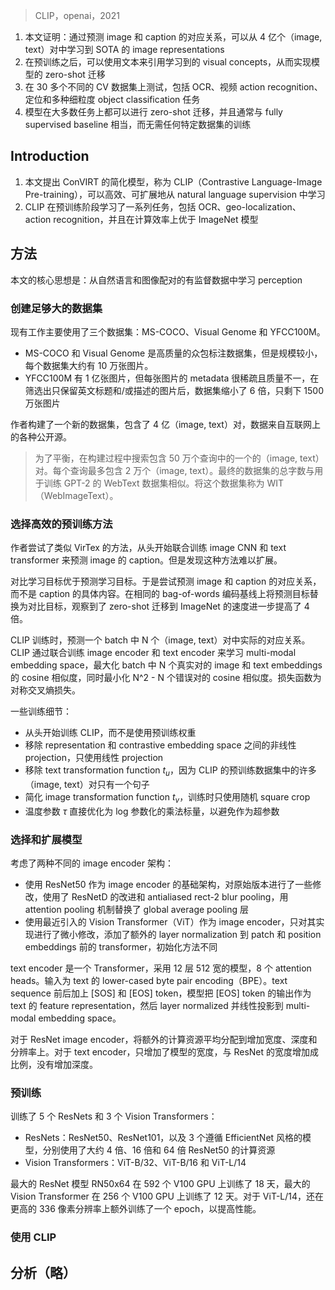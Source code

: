> CLIP，openai，2021

<!-- 翻译 & 理解 -->
<!-- SOTA computer vision systems are trained to pre- dict a fixed set of predetermined object categories. This restricted form of supervision limits their generality and usability since additional labeled data is needed to specify any other visual con- cept. Learning directly from raw text about im- ages is a promising alternative which leverages a much broader source of supervision. We demon- strate that the simple pre-training task of predict- ing which caption goes with which image is an efficient and scalable way to learn SOTA image representations from scratch on a dataset of 400 million (image, text) pairs collected from the inter- net. After pre-training, natural language is used to reference learned visual concepts (or describe new ones) enabling zero-shot transfer of the model to downstream tasks. We study performance on over 30 different computer vision datasets, spanning tasks such as OCR, action recognition in videos, geo-localization, and many types of fine-grained object classification. The model transfers non- trivially to most tasks and is often competitive with a fully supervised baseline without the need for any dataset specific training. For instance, we match the accuracy of the original ResNet50 on ImageNet zero-shot without needing to use any of the 1.28 million training examples it was trained on. We release our code and pre-trained model weights at https://github.com/OpenAI/CLIP. -->
1. 本文证明：通过预测 image 和 caption 的对应关系，可以从 4 亿个（image, text）对中学习到 SOTA 的 image representations
2. 在预训练之后，可以使用文本来引用学习到的 visual concepts，从而实现模型的 zero-shot 迁移
3. 在 30 多个不同的 CV 数据集上测试，包括 OCR、视频 action recognition、定位和多种细粒度 object classification 任务
4. 模型在大多数任务上都可以进行 zero-shot 迁移，并且通常与 fully supervised baseline 相当，而无需任何特定数据集的训练

## Introduction
<!-- We demonstrate that a simplified version of ConVIRT trained from scratch, which we call CLIP, for Contrastive Language- Image Pre-training, is an efficient and scalable method of learning from natural language supervision. We find that CLIP learns to perform a wide set of tasks during pre- training including OCR, geo-localization, action recogni- tion, and outperforms the best publicly available ImageNet model while being more computationally efficient. We also find that zero-shot CLIP models are much more robust than equivalent accuracy supervised ImageNet models. -->
1. 本文提出 ConVIRT 的简化模型，称为 CLIP（Contrastive Language-Image Pre-training），可以高效、可扩展地从 natural language supervision 中学习
2. CLIP 在预训练阶段学习了一系列任务，包括 OCR、geo-localization、action recognition，并且在计算效率上优于 ImageNet 模型

## 方法
<!-- At the core of our work is the idea of learning perception from the supervision contained in natural language paired with images. In the following subsections we detail our specific approach. -->
本文的核心思想是：从自然语言和图像配对的有监督数据中学习 perception

<!-- Creating a Sufficiently Large Dataset -->
### 创建足够大的数据集
<!-- Existing work has mainly used three datasets, MS-COCO (Lin et al., 2014), Visual Genome (Krishna et al., 2017), and YFCC100M (Thomee et al., 2016). While MS-COCO and Visual Genome are high quality crowd-labeled datasets, they are small by modern standards with approximately 100,000 training photos each. By comparison, other computer vision systems are trained on up to 3.5 billion Instagram photos (Mahajan et al., 2018). YFCC100M, at 100 million photos, is a possible alternative, but the metadata for each image is sparse and of varying quality. Many images use automati- cally generated filenames like 20160716 113957.JPG as “titles” or contain “descriptions” of camera exposure settings. After filtering to keep only images with natural language titles and/or descriptions in English, the dataset shrunk by a factor of 6 to only 15 million photos. This is approximately the same size as ImageNet. -->
现有工作主要使用了三个数据集：MS-COCO、Visual Genome 和 YFCC100M。
+ MS-COCO 和 Visual Genome 是高质量的众包标注数据集，但是规模较小，每个数据集大约有 10 万张图片。
+ YFCC100M 有 1 亿张图片，但每张图片的 metadata 很稀疏且质量不一，在筛选出只保留英文标题和/或描述的图片后，数据集缩小了 6 倍，只剩下 1500 万张图片
<!-- A major motivation for natural language supervision is the large quantities of data of this form available publicly on the internet. To test this we constructed a new dataset of 400 million (image, text) pairs collected form a variety of publicly available sources on the Internet. To attempt to cover as broad a set of visual concepts as possible, we search for (image, text) pairs as part of the construction process whose text includes one of a set of 500,000 queries. We approximately class balance the results by including up to 20,000 (image, text) pairs per query. The resulting dataset has a similar total word count as the WebText dataset used to train GPT-2. We refer to this dataset as WIT for WebImageText. 1 -->
作者构建了一个新的数据集，包含了 4 亿（image, text）对，数据来自互联网上的各种公开源。
> 为了平衡，在构建过程中搜索包含 50 万个查询中的一个的（image, text）对。每个查询最多包含 2 万个（image, text）。最终的数据集的总字数与用于训练 GPT-2 的 WebText 数据集相似。将这个数据集称为 WIT（WebImageText）。

<!-- Selecting an Efficient Pre-Training Method -->
### 选择高效的预训练方法
<!-- Our initial approach, similar to VirTex, jointly trained an image CNN and text transformer from scratch to predict the caption of an image. However, we encountered difficul- ties efficiently scaling this method. In Figure 2 we show that a 63 million parameter transformer language model, which already uses twice the compute of its ResNet50 im- age encoder, learns to recognize ImageNet classes three times slower than an approach similar to Joulin et al. (2016) that predicts a bag-of-words encoding of the same text. -->
作者尝试了类似 VirTex 的方法，从头开始联合训练 image CNN 和 text transformer 来预测 image 的 caption。但是发现这种方法难以扩展。
<!-- Recent work in contrastive representation learning has found that contrastive objectives can outperform the equivalent predictive objective (Tian et al., 2019). Noting this finding, we explored training a system to solve the potentially eas- ier proxy task of predicting only which text as a whole is paired with which image and not the exact words of that text. Starting with the same bag-of-words encoding baseline, we swapped the predictive objective for a contrastive objective in Figure 2, observed a further 4x efficiency improvement in the rate of zero-shot transfer to ImageNet. -->
对比学习目标优于预测学习目标。于是尝试预测 image 和 caption 的对应关系，而不是 caption 的具体内容。在相同的 bag-of-words 编码基线上将预测目标替换为对比目标，观察到了 zero-shot 迁移到 ImageNet 的速度进一步提高了 4 倍。
<!-- Given a batch of N (image, text) pairs, CLIP is trained to predict which of the N × N possible (image, text) pairings across a batch actually occurred. To do this, CLIP learns a multi-modal embedding space by jointly training an image encoder and text encoder to maximize the cosine similar- ity of the image and text embeddings of the N real pairs in the batch while minimizing the cosine similarity of the embeddings of the N 2 − N incorrect pairings. We optimize a symmetric cross entropy loss over these similarity scores. In Figure 3 we include pseudocode for the core of an imple- mentation of CLIP. This batch construction technique and objective was first introduced as the multi-class N-pair loss Sohn (2016) and was recently adapted for contrastive (text, image) representation learning in the domain of medical imaging by Zhang et al. (2020). -->
CLIP 训练时，预测一个 batch 中 N 个（image, text）对中实际的对应关系。CLIP 通过联合训练 image encoder 和 text encoder 来学习 multi-modal embedding space，最大化 batch 中 N 个真实对的 image 和 text embeddings 的 cosine 相似度，同时最小化 N^2 - N 个错误对的 cosine 相似度。损失函数为对称交叉熵损失。
<!-- Since over-fitting is not a major concern, the details of train- ing CLIP are simplified compared to Zhang et al. (2020). We train CLIP from scratch instead of initializing with pre- trained weights. We remove the non-linear projection be- tween the representation and the contrastive embedding space. We use only a linear projection to map from each en- coder’s representation to the multi-modal embedding space. We also remove the text transformation function tu which samples a single sentence at uniform from the text since many of the (image, text) pairs in CLIP’s pre-training dataset are only a single sentence. We also simplify the image trans- formation function tv . A random square crop from resized images is the only data augmentation used during training. Finally, the temperature parameter which controls the range of the logits in the softmax, τ , is directly optimized during training as a log-parameterized multiplicative scalar to avoid turning as a hyper-parameter. -->
一些训练细节：
+ 从头开始训练 CLIP，而不是使用预训练权重
+ 移除 representation 和 contrastive embedding space 之间的非线性 projection，只使用线性 projection
+ 移除 text transformation function $t_u$，因为 CLIP 的预训练数据集中的许多（image, text）对只有一个句子
+ 简化 image transformation function $t_v$，训练时只使用随机 square crop
+ 温度参数 $\tau$ 直接优化为 log 参数化的乘法标量，以避免作为超参数

<!-- Choosing and Scaling a Model -->
### 选择和扩展模型
<!-- We consider two different architectures for the image en- coder. For the first, we use ResNet50 (He et al., 2016a) as the base architecture for the image encoder due to its widespread adoption and proven performance. We make sev- eral modifications to the original version using the ResNetD improvements from He et al. (2019) and the antialiased rect-2 blur pooling from Zhang (2019). We also replace the global average pooling layer with an attention pooling mechanism. The attention pooling is implemented as a sin- gle layer of “transformer-style” multi-head QKV attention where the query is conditioned on the global average-pooled representation of the image. For the second architecture, we experiment with the recently introduced Vision Transformer (ViT) (Dosovitskiy et al., 2020). We closely follow their implementation with only the minor modification of adding an additional layer normalization to the combined patch and position embeddings before the transformer and use a slightly different initialization scheme. -->
考虑了两种不同的 image encoder 架构：
+ 使用 ResNet50 作为 image encoder 的基础架构，对原始版本进行了一些修改，使用了 ResNetD 的改进和 antialiased rect-2 blur pooling，用 attention pooling 机制替换了 global average pooling 层
+ 使用最近引入的 Vision Transformer（ViT）作为 image encoder，只对其实现进行了微小修改，添加了额外的 layer normalization 到 patch 和 position embeddings 前的 transformer，初始化方法不同
<!-- The text encoder is a Transformer (Vaswani et al., 2017) with the architecture modifications described in Radford et al. (2019). As a base size we use a 12-layer 512-wide model with 8 attention heads. The transformer operates on a lower-cased byte pair encoding (BPE) representation of the text (Sennrich et al., 2015). The text sequence is bracketed with [SOS] and [EOS] tokens and the activations of the highest layer of the transformer at the [EOS] token are used as the feature representation of the text which is layer normalized and then linearly projected into the multi-modal embedding space. Masked self-attention was used in the text encoder to preserve the ability to add language modeling as an auxiliary objective, though exploration of this is left as future work. -->
text encoder 是一个 Transformer，采用 12 层 512 宽的模型，8 个 attention heads。输入为 text 的 lower-cased byte pair encoding（BPE）。text sequence 前后加上 [SOS] 和 [EOS] token，模型把 [EOS] token 的输出作为 text 的 feature representation，然后 layer normalized 并线性投影到 multi-modal embedding space。
<!-- While previous computer vision research has often scaled models by increasing the width (Mahajan et al., 2018) or depth (He et al., 2016a) in isolation, for the ResNet image encoders we adapt the approach of Tan & Le (2019) which found that allocating additional compute across all of width, depth, and resolution outperforms allocating it to only one dimension. We use a simple variant which allocates addi- tional compute equally to increasing the width, depth, and resolution of the model. For the text encoder, we only scale the width of the model to be proportional to the calculated increase in width of the ResNet and do not scale the depth at all, as we found CLIP’s performance to be less sensitive to the text encoder. -->
对于 ResNet image encoder，将额外的计算资源平均分配到增加宽度、深度和分辨率上。对于 text encoder，只增加了模型的宽度，与 ResNet 的宽度增加成比例，没有增加深度。

### 预训练
<!-- We train a series of 5 ResNets and 3 Vision Transformers. For the ResNets we train a ResNet50, a ResNet101, and then 3 more which follow EfficientNet-style model scaling and use approximately 4x, 16x, and 64x the compute of a ResNet50. They are denoted as RN50x4, RN50x16, and RN50x64 respectively. For the Vision Transformers we train a ViT-B/32, a ViT-B/16, and a ViT-L/14. The largest ResNet model, RN50x64, took 18 days to train on 592 V100 GPUs while the largest Vision Transformer took 12 days on 256 V100 GPUs. For the ViT-L/14 we also pre-train at a higher 336 pixel resolution for one additional epoch to boost performance similar to FixRes (Touvron et al., 2019). We denote this model as ViT-L/14@336px. Unless otherwise specified, all results reported in this paper as “CLIP” use this model which we found to perform best. Full model hyperparameters and details are in supplementary material. -->
训练了 5 个 ResNets 和 3 个 Vision Transformers：
+ ResNets：ResNet50、ResNet101，以及 3 个遵循 EfficientNet 风格的模型，分别使用了大约 4 倍、16 倍和 64 倍 ResNet50 的计算资源
+ Vision Transformers：ViT-B/32、ViT-B/16 和 ViT-L/14

最大的 ResNet 模型 RN50x64 在 592 个 V100 GPU 上训练了 18 天，最大的 Vision Transformer 在 256 个 V100 GPU 上训练了 12 天。对于 ViT-L/14，还在更高的 336 像素分辨率上额外训练了一个 epoch，以提高性能。

### 使用 CLIP
<!-- CLIP is pre-trained to predict if an image and a text snip- pet are paired together in WIT. To apply CLIP to down- stream tasks, we reuse this capability and study the zero- shot transfer performance of CLIP on standard computer vision datasets. Similar to Radford et al. (2019) we motivate this as a way of measuring the task learning capability of a system (as opposed to its representation learning capability). For each dataset, we use the names of all the classes in the dataset as the set of potential text pairings and predict the most probable (image, text) pair according to CLIP. We addi- tionally experiment with providing CLIP with text prompts to help specify the task as well as ensembling multiple of these templates in order to boost performance. However, since the vast majority of unsupervised and self-supervised computer vision research focuses on representation learning, we also investigate this for CLIP using the common linear probe protocol. -->

## 分析（略）

